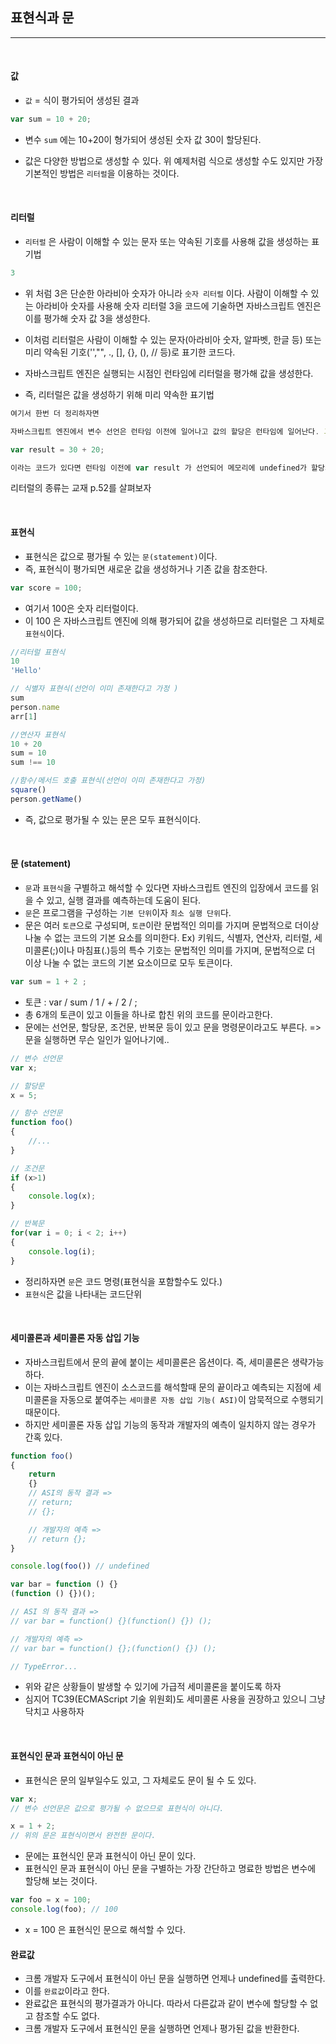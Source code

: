 ## 표현식과 문

---

<br />

#### 값

- `값` = 식이 평가되어 생성된 결과
```js
var sum = 10 + 20;
```
- 변수 `sum` 에는 10+20이 형가되어 생성된 숫자 값 30이 할당된다.

- 값은 다양한 방법으로 생성할 수 있다. 위 예제처럼 식으로 생성할 수도 있지만 가장 기본적인 방법은 `리터럴`을 이용하는 것이다.

<br />

#### 리터럴

- `리터럴` 은 사람이 이해할 수 있는 문자 또는 약속된 기호를 사용해 값을 생성하는 표기법

```js
3
```

- 위 처럼 3은 단순한 아라비아 숫자가 아니라 `숫자 리터럴` 이다. 사람이 이해할 수 있는 아라비아 숫자를 사용해 숫자 리터럴 3을 코드에 기술하면 자바스크립트 엔진은 이를 평가해 숫자 값 3을 생성한다. 

- 이처럼 리터럴은 사람이 이해할 수 있는 문자(아라비아 숫자, 알파벳, 한글 등) 또는 미리 약속된 기호('',"", ., [], {}, (), // 등)로 표기한 코드다.
- 자바스크립트 엔진은  실행되는 시점인 런타임에 리터럴을 평가해 값을 생성한다.
- 즉, 리터럴은 값을 생성하기 위해 미리 약속한 표기법

```js
여기서 한번 더 정리하자면 

자바스크립트 엔진에서 변수 선언은 런타임 이전에 일어나고 값의 할당은 런타임에 일어난다. 그리고 추가적으로 리터럴에 대한 연산(평가)는 런타임에 진행하므로

var result = 30 + 20;

이라는 코드가 있다면 런타임 이전에 var result 가 선언되어 메모리에 undefined가 할당되고, 런타임에 30 + 20 의 리터럴을 평가해 50이라는 값을 만든다음 동시에 result에 할당하는 순서라고 생각할 수 있다. 
```

리터럴의 종류는 교재 p.52를 살펴보자

<br />

#### 표현식

- 표현식은 값으로 평가될 수 있는 `문(statement)`이다.
- 즉, 표현식이 평가되면 새로운 값을 생성하거나 기존 값을 참조한다.

```js
var score = 100;
```

- 여기서 100은 숫자 리터럴이다.
- 이 100 은 자바스크립트 엔진에 의해 평가되어 값을 생성하므로 리터럴은 그 자체로 `표현식`이다. 

```js
//리터럴 표현식
10
'Hello'

// 식별자 표현식(선언이 이미 존재한다고 가정 )
sum
person.name
arr[1]

//연산자 표현식
10 + 20
sum = 10
sum !== 10

//함수/메서드 호출 표현식(선언이 이미 존재한다고 가정)
square()
person.getName()
```

- 즉, 값으로 평가될 수 있는 문은 모두 표현식이다.

<br />

#### 문 (statement)

- `문`과 `표현식`을 구별하고 해석할 수 있다면 자바스크립트 엔진의 입장에서 코드를 읽을 수 있고, 실행 결과를 예측하는데 도움이 된다.
- `문`은 프로그램을 구성하는 `기본 단위`이자 `최소 실행 단위`다.
- 문은 여러 `토큰`으로 구성되며, `토큰`이란 문법적인 의미를 가지며 문법적으로 더이상 나눌 수 없는 코드의 기본 요소를 의미한다. 
Ex) 키워드, 식별자, 연산자, 리터럴, 세미콜론(;)이나 마침표(.)등의 특수 기호는 문법적인 의미를 가지며, 문법적으로 더 이상 나눌 수 없는 코드의 기본 요소이므로 모두 토큰이다. 

```js
var sum = 1 + 2 ; 
```
- 토큰 : var / sum / 1 / + / 2 / ;
- 총 6개의 토큰이 있고 이들을 하나로 합친 위의 코드를 문이라고한다.
- 문에는 선언문, 할당문, 조건문, 반복문 등이 있고 문을 명령문이라고도 부른다. => 문을 실행하면 무슨 일인가 일어나기에.. 

```js
// 변수 선언문
var x; 

// 할당문
x = 5;

// 함수 선언문
function foo()
{
    //...
}

// 조건문 
if (x>1)
{
    console.log(x);
}

// 반복문
for(var i = 0; i < 2; i++)
{
    console.log(i);
}
```

- 정리하자면 `문`은 코드 명령(표현식을 포함할수도 있다.)
- `표현식`은 값을 나타내는 코드단위

<br />

#### 세미콜론과 세미콜론 자동 삽입 기능 

- 자바스크립트에서 문의 끝에 붙이는 세미콜론은 옵션이다. 즉, 세미콜론은 생략가능하다. 
- 이는 자바스크립트 엔진이 소스코드를 해석할때 문의 끝이라고 예측되는 지점에 세미콜론을 자동으로 붙여주는 `세미콜론 자동 삽입 기능( ASI)`이 암묵적으로 수행되기 때문이다.
- 하지만 세미콜론 자동 삽입 기능의 동작과 개발자의 예측이 일치하지 않는 경우가 간혹 있다. 

```js
function foo()
{
    return 
    {}
    // ASI의 동작 결과 => 
    // return;
    // {};

    // 개발자의 예측 => 
    // return {};
}

console.log(foo()) // undefined

var bar = function () {}
(function () {})();

// ASI 의 동작 결과 => 
// var bar = function() {}(function() {}) ();

// 개발자의 예측 =>
// var bar = function() {};(function() {}) ();

// TypeError...
```

- 위와 같은 상황들이 발생할 수 있기에 가급적 세미콜론을 붙이도록 하자 
- 심지어 TC39(ECMAScript 기술 위원회)도 세미콜론 사용을 권장하고 있으니 그냥 닥치고 사용하자 

<br />

#### 표현식인 문과 표현식이 아닌 문

- 표현식은 문의 일부일수도 있고, 그 자체로도 문이 될 수 도 있다. 

```js
var x;
// 변수 선언문은 값으로 평가될 수 없으므로 표현식이 아니다.

x = 1 + 2;
// 위의 문은 표현식이면서 완전한 문이다.
```

- 문에는 표현식인 문과 표현식이 아닌 문이 있다.
- 표현식인 문과 표현식이 아닌 문을 구별하는 가장 간단하고 명료한 방법은 변수에 할당해 보는 것이다.
  
```js
var foo = x = 100;
console.log(foo); // 100
```
- x = 100 은 표현식인 문으로 해석할 수 있다.

#### 완료값
- 크롬 개발자 도구에서 표현식이 아닌 문을 실행하면 언제나 undefined를 출력한다. 
- 이를 `완료값`이라고 한다.
- 완료값은 표현식의 평가결과가 아니다. 따라서 다른값과 같이 변수에 할당할 수 없고 참조할 수도 없다.
- 크롬 개발자 도구에서 표현식인 문을 실행하면 언제나 평가된 값을 반환한다.

